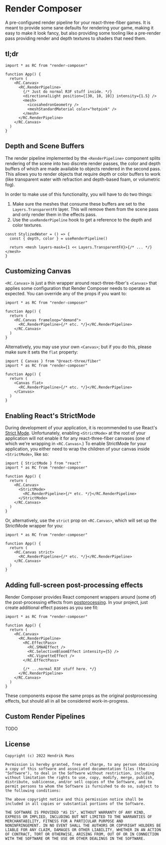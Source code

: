 # Render Composer

A pre-configured render pipeline for your react-three-fiber games. It is meant to provide some sane defaults for rendering your game, making it easy to make it look fancy, but also providing some tooling like a pre-render pass providing render and depth textures to shaders that need them.

## tl;dr

```tsx
import * as RC from "render-composer"

function App() {
  return (
    <RC.Canvas>
      <RC.RenderPipeline>
        {/* Just do normal R3F stuff inside. */}
        <directionalLight position={[30, 10, 10]} intensity={1.5} />
        <mesh>
          <icosahedronGeometry />
          <meshStandardMaterial color="hotpink" />
        </mesh>
      </RC.RenderPipeline>
    </RC.Canvas>
  )
}
```

## Depth and Scene Buffers

The render pipeline implemented by the `<RenderPipeline>` component splits rendering of the scene into two discrete render passes, the color and depth buffers of which are made available to objects rendered in the second pass. This allows you to render objects that require depth or color buffers to work (like transparent water with refraction and depth-based foam, or volumetric fog).

In order to make use of this functionality, you will have to do two things:

1. Make sure the meshes that consume these buffers are set to the `Layers.TransparentFX` layer. This will remove them from the scene pass and only render them in the effects pass.
2. Use the `useRenderPipeline` hook to get a reference to the depth and color textures.

```tsx
const StylizedWater = () => {
  const { depth, color } = useRenderPipeline()

  return <mesh layers-mask={1 << Layers.TransparentFX}>{/* ... */}</mesh>
}
```

## Customizing Canvas

`<RC.Canvas>` is just a thin wrapper around react-three-fiber's `<Canvas>` that applies some configuration that Render Composer needs to operate as expected. You can override any of the props if you want to:

```tsx
import * as RC from "render-composer"

function App() {
  return (
    <RC.Canvas frameloop="demand">
      <RC.RenderPipeline>{/* etc. */}</RC.RenderPipeline>
    </RC.Canvas>
  )
}
```

Alternatively, you may use your own `<Canvas>`; but if you do this, please make sure it sets the `flat` property:

```tsx
import { Canvas } from "@react-three/fiber"
import * as RC from "render-composer"

function App() {
  return (
    <Canvas flat>
      <RC.RenderPipeline>{/* etc. */}</RC.RenderPipeline>
    </Canvas>
  )
}
```

## Enabling React's StrictMode

During development of your application, it is recommended to use React's [Strict Mode](https://reactjs.org/docs/strict-mode.html). Unfortunately, enabling `<StrictMode>` at the root of your application will not enable it for any react-three-fiber canvases (one of which we're wrapping in `<RC.Canvas>`.) To enable StrictMode for your application, you either need to wrap the children of your canvas inside `<StrictMode>`, like so:

```tsx
import { StrictMode } from "react"
import * as RC from "render-composer"

function App() {
  return (
    <RC.Canvas>
      <StrictMode>
        <RC.RenderPipeline>{/* etc. */}</RC.RenderPipeline>
      </StrictMode>
    </RC.Canvas>
  )
}
```

Or, alternatively, use the `strict` prop on `<RC.Canvas>`, which will set up the StrictMode wrapper for you:

```tsx
import * as RC from "render-composer"

function App() {
  return (
    <RC.Canvas strict>
      <RC.RenderPipeline>{/* etc. */}</RC.RenderPipeline>
    </RC.Canvas>
  )
}
```

## Adding full-screen post-processing effects

Render Composer provides React component wrappers around (some of) the post-processing effects from [postprocessing]. In your project, just create additional effect passes as you see fit:

```tsx
import * as RC from "render-composer"

function App() {
  return (
    <RC.Canvas>
      <RC.RenderPipeline>
        <RC.EffectPass>
          <RC.SMAAEffect />
          <RC.SelectiveBloomEffect intensity={5} />
          <RC.VignetteEffect />
        </RC.EffectPass>

        {/* ...normal R3F stuff here. */}
      </RC.RenderPipeline>
    </RC.Canvas>
  )
}
```

These components expose the same props as the original postprocessing effects, but should all in all be considered work-in-progress.

## Custom Render Pipelines

TODO

## License

```
Copyright (c) 2022 Hendrik Mans

Permission is hereby granted, free of charge, to any person obtaining
a copy of this software and associated documentation files (the
"Software"), to deal in the Software without restriction, including
without limitation the rights to use, copy, modify, merge, publish,
distribute, sublicense, and/or sell copies of the Software, and to
permit persons to whom the Software is furnished to do so, subject to
the following conditions:

The above copyright notice and this permission notice shall be
included in all copies or substantial portions of the Software.

THE SOFTWARE IS PROVIDED "AS IS", WITHOUT WARRANTY OF ANY KIND,
EXPRESS OR IMPLIED, INCLUDING BUT NOT LIMITED TO THE WARRANTIES OF
MERCHANTABILITY, FITNESS FOR A PARTICULAR PURPOSE AND
NONINFRINGEMENT. IN NO EVENT SHALL THE AUTHORS OR COPYRIGHT HOLDERS BE
LIABLE FOR ANY CLAIM, DAMAGES OR OTHER LIABILITY, WHETHER IN AN ACTION
OF CONTRACT, TORT OR OTHERWISE, ARISING FROM, OUT OF OR IN CONNECTION
WITH THE SOFTWARE OR THE USE OR OTHER DEALINGS IN THE SOFTWARE.
```

[postprocessing]: https://github.com/pmndrs/postprocessing
